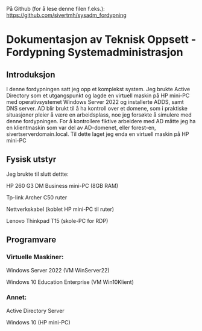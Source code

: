 På Github (for å lese denne filen f.eks.): https://github.com/sivertmh/sysadm_fordypning

# Dokumentasjon av Teknisk Oppsett - Fordypning Systemadministrasjon

## Introduksjon

I denne fordypningen satt jeg opp et komplekst system. Jeg brukte Active Directory som et utgangspunkt og lagde en virtuell maskin på HP mini-PC med operativsystemet Windows Server 2022 og installerte ADDS, samt DNS server. AD blir brukt til å ha kontroll over et domene, som i praktiske situasjoner pleier å være en arbeidsplass, noe jeg forsøkte å simulere med denne fordypningen. For å kontrollere fiktive arbeidere med AD måtte jeg ha en klientmaskin som var del av AD-domenet, eller forest-en, sivertserverdomain.local. Til dette laget jeg enda en virtuell maskin på HP mini-PC

## Fysisk utstyr

Jeg brukte til slutt dettte:

HP 260 G3 DM Business mini-PC (8GB RAM)

Tp-link Archer C50 ruter

Nettverkskabel (koblet HP mini-PC til ruter)

Lenovo Thinkpad T15 (skole-PC for RDP)

## Programvare

### Virtuelle Maskiner:

Windows Server 2022 (VM WinServer22)

Windows 10 Education Enterprise (VM Win10Klient)

### Annet:

Active Directory Server

Windows 10 (HP mini-PC)

